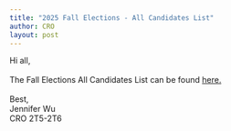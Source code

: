 ```yaml
---
title: "2025 Fall Elections - All Candidates List"
author: CRO
layout: post
---
```


Hi all, <br><br>
The Fall Elections All Candidates List can be found <a href="https://drive.google.com/file/d/1G1-dZIYy8yogjgRHG6-327vo4AEmx4GL/view?usp=drive_link">here.</a>  
<br>
Best,<br>
Jennifer Wu<br>
CRO 2T5-2T6
